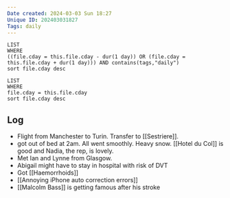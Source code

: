 ```yaml
---
Date created: 2024-03-03 Sun 18:27
Unique ID: 202403031827
Tags: daily
---
```

``` dataview
LIST
WHERE 
((file.cday = this.file.cday - dur(1 day)) OR (file.cday = this.file.cday + dur(1 day))) AND contains(tags,"daily")
sort file.cday desc
```
``` dataview
LIST
WHERE 
file.cday = this.file.cday
sort file.cday desc
```
## Log
- Flight from Manchester to Turin. Transfer to [[Sestriere]].
- got out of bed at 2am. All went smoothly. Heavy snow. [[Hotel du Col]] is good and Nadia, the rep, is lovely. 
- Met Ian and Lynne from Glasgow. 
- Abigail might have to stay in hospital with risk of DVT
- Got [[Haemorrhoids]] 
- [[Annoying iPhone auto correction errors]]
- [[Malcolm Bass]] is getting famous after his stroke 
